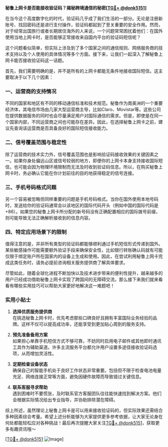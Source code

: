 **秘鲁上网卡是否能接收验证码？揭秘跨境通信的秘密[[TG💪+ @donk5151](https://t.me/s/donk5151)]**

在当今这个高度数字化的时代，验证码几乎成了我们生活的一部分。无论是注册新账号、找回密码还是进行支付操作，验证码都起到了至关重要的安全作用。然而，对于经常出国旅行或者长期居住海外的人来说，一个问题常常困扰着他们：在国外使用当地上网卡时，是否能够正常接收来自国内平台的验证码短信呢？

这个问题看似简单，但实际上涉及到了多个国家之间的通信规则、网络服务商的技术支持以及个人使用的具体情况等多个方面。接下来，让我们一起深入了解秘鲁上网卡能否接收验证码这一话题。

首先，我们需要明确的是，并不是所有的上网卡都能无条件地接收国际短信。这主要取决于以下几个因素：

### 一、运营商的支持情况

不同的国家和地区有不同的移动通信标准和技术规范。秘鲁作为南美洲的一个重要经济体，其电信市场由几家大型运营商主导，比如Claro、Movistar等。这些公司在提供数据服务的同时也会尽量满足用户对国际通信的需求。但是，即使是在同一个国家内部，不同运营商之间也可能存在差异。因此，在选择秘鲁上网卡之前，建议先查询该运营商是否具备良好的国际短信接收能力。

### 二、信号覆盖范围与稳定性

除了运营商的技术实力外，信号覆盖范围也是影响验证码接收效果的关键因素之一。如果你身处偏远山区或信号较弱的地方，即便你的上网卡本身支持接收国际短信，也可能会因为物理环境限制而无法及时收到验证码信息。所以，在购买秘鲁上网卡时，务必确认它能在你计划前往的目的地获得稳定的信号连接。

### 三、手机号码格式问题

另一个容易被忽略但同样重要的问题是手机号码格式。当你在国外使用本地号码时，发送给你的验证码通常会以该地区的国际代码开头（例如中国的国际代码是+86）。如果您的秘鲁上网卡所分配的新号码没有正确配置相应的国际拨号前缀，则可能导致无法正确解析接收到的信息内容。

### 四、特定应用场景下的限制

值得注意的是，并非所有类型的验证码都能够顺利通过手机短信形式传递到国外。某些敏感操作可能需要额外验证手段来确保安全性，比如银行转账确认码就有可能仅限于绑定账户所在国家内的设备上生成和使用。因此，在尝试利用秘鲁上网卡完成这类任务时，请务必提前咨询相关服务提供商了解具体要求。

尽管如此，随着全球化进程不断加快以及技术进步带来的便利性提升，越来越多的用户已经成功借助秘鲁上网卡实现了跨国间的无障碍交流。那么接下来我们就来看看有哪些实用技巧可以帮助大家更好地解决这一难题吧！

### 实用小贴士

1. **选择优质服务提供商**  
   在挑选秘鲁上网卡时，优先考虑那些口碑良好且拥有丰富国际业务经验的品牌。这样不仅可以提高成功率，还能享受到更加贴心周到的服务支持。

2. **预先准备备用方案**  
   如果担心单靠手机短信方式不够可靠，不妨同时启用电子邮件或其他即时通讯工具作为辅助渠道。许多主流服务平台都允许用户设置多途径接收验证码选项，从而增加灵活性。

3. **定期检查设备状态**  
   确保自己的智能手机处于良好工作状态非常重要。包括但不限于检查电池电量充足、网络连接正常等方面，避免因硬件故障而导致错过关键信息。

4. **联系客服寻求帮助**  
   遇到困难时不要慌张，及时联系官方客服团队往往能快速找到解决方案。他们会根据实际情况给出专业指导，并协助排除潜在障碍。

综上所述，虽然理论上秘鲁上网卡是可以用来接收验证码的，但实际效果还需结合多种因素综合考量。希望上述分析能够为大家提供更多参考依据，让大家无论身在何处都能轻松应对各种挑战！最后再次提醒大家关注[TG💪+ @donk5151](https://t.me/s/donk5151)，获取更多有趣资讯哦～

[[TG💪+ @donk5151](https://t.me/s/donk5151) ![Image](https://i.postimg.cc/rwNCRYN7/Snipaste-2025-04-30-17-27-05.png)]